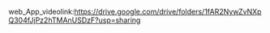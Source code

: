 web_App_videolink:https://drive.google.com/drive/folders/1fAR2NywZvNXpQ304fJjPz2hTMAnUSDzF?usp=sharing
